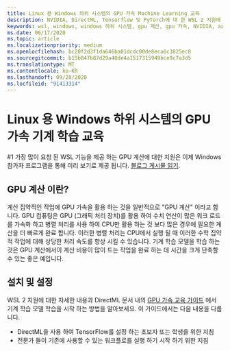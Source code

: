 ```yaml
---
title: Linux 용 Windows 하위 시스템의 GPU 가속 Machine Learning 교육
description: NVIDIA, DirectML, Tensorflow 및 PyTorch에 대 한 WSL 2 지원에 대해 자세히 알아보세요.
keywords: wsl, windows, windows 하위 시스템, gpu 계산, gpu 가속, NVIDIA, azure, DirectML, Tensorflow, PyTorch, NVIDIA DA 미리 보기, GPU 드라이버, NVIDIA Container Toolkit, Docker
ms.date: 06/17/2020
ms.topic: article
ms.localizationpriority: medium
ms.openlocfilehash: bc20f2d3f1da646ba01dcdc00de8eca6c3825ec8
ms.sourcegitcommit: b15b847b87d29a40de4a1517315949bce9c7a3d5
ms.translationtype: MT
ms.contentlocale: ko-KR
ms.lasthandoff: 09/28/2020
ms.locfileid: "91413314"
---
```

# <a name="gpu-accelerated-machine-learning-training-in-the-windows-subsystem-for-linux"></a>Linux 용 Windows 하위 시스템의 GPU 가속 기계 학습 교육

#1 가장 많이 요청 된 WSL 기능을 제공 하는 GPU 계산에 대한 지원은 이제 Windows 참가자 프로그램을 통해 미리 보기로 제공 됩니다. [블로그 게시물 읽기](https://blogs.windows.com/windowsdeveloper/?p=55781).

## <a name="what-is-gpu-compute"></a>GPU 계산 이란?

계산 집약적인 작업에 GPU 가속을 활용 하는 것을 일반적으로 "GPU 계산" 이라고 합니다. GPU 컴퓨팅은 GPU (그래픽 처리 장치)를 활용 하여 수치 연산이 많은 워크 로드를 가속화 하고 병렬 처리를 사용 하여 CPU만 활용 하는 것 보다 많은 경우에 필요한 계산을 더 빠르게 완료 합니다. 이러한 병렬 처리는 CPU에서 실행 될 때 이러한 수학 집약적 작업에 대해 상당한 처리 속도를 향상 시킬 수 있습니다. 기계 학습 모델을 학습 하는 것은 GPU 계산에서이 계산 비용이 많이 드는 작업을 완료 하는 데 시간을 크게 단축할 수 있는 좋은 예입니다.

## <a name="install-and-set-up"></a>설치 및 설정

WSL 2 지원에 대한 자세한 내용과 DirectML 문서 내의 [GPU 가속 교육 가이드](/windows/win32/direct3d12/gpu-accelerated-training) 에서 기계 학습 모델 학습을 시작 하는 방법을 알아보세요. 이 가이드에서는 다음 내용을 다룹니다.

* DirectML을 사용 하여 TensorFlow를 설정 하는 초보자 또는 학생을 위한 지침
* 전문가 들이 기존에 사용할 수 있는 워크플로를 실행 하기 시작 하기 위한 지침
